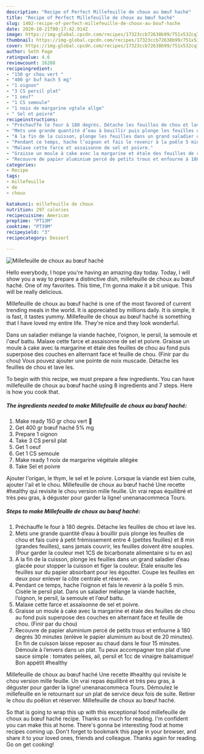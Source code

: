 ```yaml
---
description: "Recipe of Perfect Millefeuille de choux au bœuf haché"
title: "Recipe of Perfect Millefeuille de choux au bœuf haché"
slug: 1402-recipe-of-perfect-millefeuille-de-choux-au-bouf-hache
date: 2020-10-21T00:17:42.914Z
image: https://img-global.cpcdn.com/recipes/17323ccb72638b99/751x532cq70/millefeuille-de-choux-au-boeuf-hache-photo-principale-de-la-recette.jpg
thumbnail: https://img-global.cpcdn.com/recipes/17323ccb72638b99/751x532cq70/millefeuille-de-choux-au-boeuf-hache-photo-principale-de-la-recette.jpg
cover: https://img-global.cpcdn.com/recipes/17323ccb72638b99/751x532cq70/millefeuille-de-choux-au-boeuf-hache-photo-principale-de-la-recette.jpg
author: Seth Page
ratingvalue: 4.6
reviewcount: 16288
recipeingredient:
- "150 gr chou vert "
- "400 gr buf hach 5 mg"
- "1 oignon"
- "3 CS persil plat"
- "1 oeuf"
- "1 CS semoule"
- "1 noix de margarine vgtale allge"
- " Sel et poivre"
recipeinstructions:
- "Préchauffe le four à 180 degrés. Détache les feuilles de chou et lave les."
- "Mets une grande quantité d’eau à bouillir puis plonge les feuilles de chou et fais cuire à petit frémissement entre 4 (petites feuilles) et 8 min (grandes feuilles), sans jamais couvrir, les feuilles doivent être souples. (Pour garder la couleur met 1CS de bicarbonate alimentaire si tu en as)"
- "A la fin de la cuisson, plonge les feuilles dans un grand saladier d’eau glacée pour stopper la cuisson et figer la couleur. Étale ensuite les feuilles sur du papier absorbant pour les égoutter. Coupe les feuilles en deux pour enlever la côte centrale et réserve."
- "Pendant ce temps, hache l’oignon et fais le revenir à la poêle 5 min. Cisèle le persil plat. Dans un saladier mélange la viande hachée, l’oignon, le persil, la semoule et l’œuf battu."
- "Malaxe cette farce et assaisonne de sel et poivre."
- "Graisse un moule à cake avec la margarine et étale des feuilles de chou au fond puis superpose des couches en alternant face et feuille de chou. (Finir par du chou)"
- "Recouvre de papier aluminium percé de petits trous et enfourne à 180 degrés 30 minutes (enlève le papier aluminium au bout de 20 minutes). En fin de cuisson laisse reposer au chaud dans le four 15 minutes. Démoule à l’envers dans un plat. Tu peux accompagner ton plat d’une sauce simple : tomates pelées, ail, persil et 1cc de vinaigre balsamique! Bon appétit #healthy"
categories:
- Recipe
tags:
- millefeuille
- de
- choux

katakunci: millefeuille de choux 
nutrition: 297 calories
recipecuisine: American
preptime: "PT13M"
cooktime: "PT39M"
recipeyield: "3"
recipecategory: Dessert

---
```



![Millefeuille de choux au bœuf haché](https://img-global.cpcdn.com/recipes/17323ccb72638b99/751x532cq70/millefeuille-de-choux-au-boeuf-hache-photo-principale-de-la-recette.jpg)

Hello everybody, I hope you're having an amazing day today. Today, I will show you a way to prepare a distinctive dish, millefeuille de choux au bœuf haché. One of my favorites. This time, I'm gonna make it a bit unique. This will be really delicious.

Millefeuille de choux au bœuf haché is one of the most favored of current trending meals in the world. It is appreciated by millions daily. It is simple, it is fast, it tastes yummy. Millefeuille de choux au bœuf haché is something that I have loved my entire life. They're nice and they look wonderful.

Dans un saladier mélange la viande hachée, l&#39;oignon, le persil, la semoule et l&#39;œuf battu. Malaxe cette farce et assaisonne de sel et poivre. Graisse un moule à cake avec la margarine et étale des feuilles de chou au fond puis superpose des couches en alternant face et feuille de chou. (Finir par du chou) Vous pouvez ajouter une pointe de noix muscade. Détache les feuilles de chou et lave les.


To begin with this recipe, we must prepare a few ingredients. You can have millefeuille de choux au bœuf haché using 8 ingredients and 7 steps. Here is how you cook that.

<!--inarticleads1-->

##### The ingredients needed to make Millefeuille de choux au bœuf haché:

1. Make ready 150 gr chou vert 🥬
1. Get 400 gr bœuf haché 5% mg
1. Prepare 1 oignon
1. Take 3 CS persil plat
1. Get 1 oeuf
1. Get 1 CS semoule
1. Make ready 1 noix de margarine végétale allégée
1. Take  Sel et poivre


Ajouter l&#39;origan, le thym, le sel et le poivre. Lorsque la viande est bien cuite, ajouter l&#39;ail et le chou. Millefeuille de choux au bœuf haché Une recette #healthy qui revisite le chou version mille feuille. Un vrai repas équilibré et très peu gras, à déguster pour garder la ligne! unenanacommeca Tours. 

<!--inarticleads2-->

##### Steps to make Millefeuille de choux au bœuf haché:

1. Préchauffe le four à 180 degrés. Détache les feuilles de chou et lave les.
1. Mets une grande quantité d’eau à bouillir puis plonge les feuilles de chou et fais cuire à petit frémissement entre 4 (petites feuilles) et 8 min (grandes feuilles), sans jamais couvrir, les feuilles doivent être souples. (Pour garder la couleur met 1CS de bicarbonate alimentaire si tu en as)
1. A la fin de la cuisson, plonge les feuilles dans un grand saladier d’eau glacée pour stopper la cuisson et figer la couleur. Étale ensuite les feuilles sur du papier absorbant pour les égoutter. Coupe les feuilles en deux pour enlever la côte centrale et réserve.
1. Pendant ce temps, hache l’oignon et fais le revenir à la poêle 5 min. Cisèle le persil plat. Dans un saladier mélange la viande hachée, l’oignon, le persil, la semoule et l’œuf battu.
1. Malaxe cette farce et assaisonne de sel et poivre.
1. Graisse un moule à cake avec la margarine et étale des feuilles de chou au fond puis superpose des couches en alternant face et feuille de chou. (Finir par du chou)
1. Recouvre de papier aluminium percé de petits trous et enfourne à 180 degrés 30 minutes (enlève le papier aluminium au bout de 20 minutes). En fin de cuisson laisse reposer au chaud dans le four 15 minutes. Démoule à l’envers dans un plat. Tu peux accompagner ton plat d’une sauce simple : tomates pelées, ail, persil et 1cc de vinaigre balsamique! Bon appétit #healthy


Millefeuille de choux au bœuf haché Une recette #healthy qui revisite le chou version mille feuille. Un vrai repas équilibré et très peu gras, à déguster pour garder la ligne! unenanacommeca Tours. Démoulez le millefeuille en le retournant sur un plat de service deux fois de suite. Retirer le chou du poêlon et réserver. Millefeuille de choux au bœuf haché. 

So that is going to wrap this up with this exceptional food millefeuille de choux au bœuf haché recipe. Thanks so much for reading. I'm confident you can make this at home. There's gonna be interesting food at home recipes coming up. Don't forget to bookmark this page in your browser, and share it to your loved ones, friends and colleague. Thanks again for reading. Go on get cooking!
